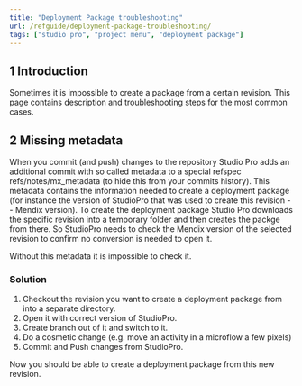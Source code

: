 ```yaml
---
title: "Deployment Package troubleshooting"
url: /refguide/deployment-package-troubleshooting/
tags: ["studio pro", "project menu", "deployment package"]
---
```


## 1 Introduction

Sometimes it is impossible to create a package from a certain revision. This page contains description and troubleshooting steps for the most common cases.

## 2 Missing metadata

When you commit (and push) changes to the repository Studio Pro adds an additional commit with so called metadata to a special refspec refs/notes/mx_metadata (to hide this from your commits history).
This metadata contains the information needed to create a deployment package (for instance the version of StudioPro that was used to create this revision -- Mendix version). To create the deployment package Studio Pro downloads the specific revision into a temporary folder and then creates the packge from there. So StudioPro needs to check the Mendix version of the selected revision to confirm no conversion is needed to open it. 

Without this metadata it is impossible to check it. 

### Solution

1. Checkout the revision you want to create a deployment package from into a separate directory.
2. Open it with correct version of StudioPro.
3. Create branch out of it and switch to it. 
4. Do a cosmetic change (e.g. move an activity in a microflow a few pixels)
5. Commit and Push changes from StudioPro.

Now you should be able to create a deployment package from this new revision.
